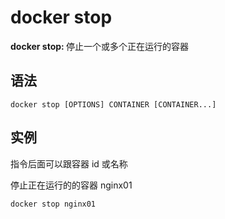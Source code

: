 # docker stop

<b>docker stop: </b>停止一个或多个正在运行的容器

## 语法

```
docker stop [OPTIONS] CONTAINER [CONTAINER...]
```

## 实例

指令后面可以跟容器 id 或名称

停止正在运行的的容器 nginx01

```
docker stop nginx01
```
